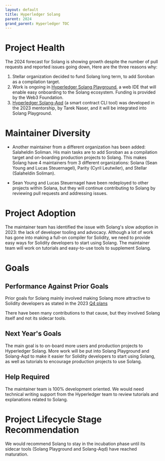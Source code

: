 ```yaml
---
layout: default
title: Hyperledger Solang
parent: 2024
grand_parent: Hyperledger TOC
---
```


# Project Health

The 2024 forecast for Solang is showing growth despite the number of pull requests and reported issues going down, Here are the three reasons why:

1. Stellar organization decided to fund Solang long term, to add Soroban as a compilation target.
2. Work is ongoing in [Hyperledger Solang Playground](https://github.com/hyperledger-labs/solang-playground), a web IDE that will enable easy onboarding to the Solang ecosystem. Funding is provided by the Web3 Foundation.
3. [Hyperledger Solang-Aqd](https://github.com/hyperledger/solang-aqd) (a smart contract CLI tool) was developed in the 2023 mentorship, by Tarek Naser, and it will be integrated into Solang Playground.

# Maintainer Diversity
- Another maintainer from a different organization has been added: Salaheldin Soliman. His main tasks are to add Soroban as a compilation target and on-boarding production projects to Solang.
This makes Solang have 4 maintainers from 3 different organizations: Solana (Sean Young and Lucas Steuernagel), Parity (Cyril Leutwiler), and Stellar (Salaheldin Soliman).

- Sean Young and Lucas Steuernagel have been redeployed to other projects within Solana, but they will continue contributing to Solang by reviewing pull requests and addressing issues.

# Project Adoption

The maintainer team has identified the issue with Solang's slow adoption in 2023: the lack of developer tooling and advocacy. Although a lot of work has gone into making a full-on compiler for Solidity, we need to provide easy ways for Solidity developers to start using Solang. The maintainer team will work on tutorials and easy-to-use tools to supplement Solang.


# Goals

## Performance Against Prior Goals
Prior goals for Solang mainly involved making Solang more attractive to Solidity developers as stated in the 2023 [Q4 plans](https://github.com/hyperledger/toc/blob/gh-pages/project-reports/2023/2023-Q4-Hyperledger-Solang.md#current-plans)

There have been many contributions to that cause, but they involved Solang itself and not its sidecar tools.


## Next Year's Goals
The main goal is to on-board more users and production projects to Hyperledger Solang. More work will be put into Solang Playground and Solang-Aqd to make it easier for Solidity developers to start using Solang, as well as tutorials to encourage production projects to use Solang.

## Help Required
The maintainer team is 100% development oriented. We would need technical writing support from the Hyperledger team to review tutorials and explanations related to Solang.

# Project Lifecycle Stage Recommendation

We would recommend Solang to stay in the incubation phase until its sidecar tools (Solang Playground and Solang-Aqd) have reached maturation.
